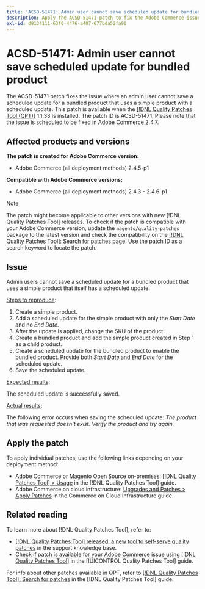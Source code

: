 ```yaml
---
title: 'ACSD-51471: Admin user cannot save scheduled update for bundled product'
description: Apply the ACSD-51471 patch to fix the Adobe Commerce issue where an admin user cannot save a scheduled update for a bundled product that uses a simple product with a scheduled update.
exl-id: d8134111-63f0-4476-a407-677bda52fa90
---
```

# ACSD-51471: Admin user cannot save scheduled update for bundled product

The ACSD-51471 patch fixes the issue where an admin user cannot save a scheduled update for a bundled product that uses a simple product with a scheduled update. This patch is available when the [[!DNL Quality Patches Tool (QPT)]](https://experienceleague.adobe.com/en/docs/commerce-operations/tools/quality-patches-tool/quality-patches-tool-to-self-serve-quality-patches) 1.1.33 is installed. The patch ID is ACSD-51471. Please note that the issue is scheduled to be fixed in Adobe Commerce 2.4.7. 

## Affected products and versions

**The patch is created for Adobe Commerce version:**

* Adobe Commerce (all deployment methods) 2.4.5-p1

**Compatible with Adobe Commerce versions:**

* Adobe Commerce (all deployment methods) 2.4.3 - 2.4.6-p1

>[!NOTE]
>
>The patch might become applicable to other versions with new [!DNL Quality Patches Tool] releases. To check if the patch is compatible with your Adobe Commerce version, update the `magento/quality-patches` package to the latest version and check the compatibility on the [[!DNL Quality Patches Tool]: Search for patches page](https://experienceleague.adobe.com/tools/commerce-quality-patches/index.html). Use the patch ID as a search keyword to locate the patch.

## Issue

Admin users cannot save a scheduled update for a bundled product that uses a simple product that itself has a scheduled update.

<u>Steps to reproduce</u>:

1. Create a simple product.
1. Add a scheduled update for the simple product with only the *Start Date* and no *End Date*.
1. After the update is applied, change the SKU of the product.
1. Create a bundled product and add the simple product created in Step 1 as a child product.
1. Create a scheduled update for the bundled product to enable the bundled product. Provide both *Start Date* and *End Date* for the scheduled update.
1. Save the scheduled update.

<u>Expected results</u>:

The scheduled update is successfully saved.

<u>Actual results</u>:

The following error occurs when saving the scheduled update: *The product that was requested doesn't exist. Verify the product and try again.*

## Apply the patch

To apply individual patches, use the following links depending on your deployment method:

* Adobe Commerce or Magento Open Source on-premises: [[!DNL Quality Patches Tool] > Usage](/help/tools/quality-patches-tool/usage.md) in the [!DNL Quality Patches Tool] guide.
* Adobe Commerce on cloud infrastructure: [Upgrades and Patches > Apply Patches](https://experienceleague.adobe.com/docs/commerce-cloud-service/user-guide/develop/upgrade/apply-patches.html) in the Commerce on Cloud Infrastructure guide.

## Related reading

To learn more about [!DNL Quality Patches Tool], refer to:

* [[!DNL Quality Patches Tool] released: a new tool to self-serve quality patches](https://experienceleague.adobe.com/en/docs/commerce-operations/tools/quality-patches-tool/quality-patches-tool-to-self-serve-quality-patches) in the support knowledge base.
* [Check if patch is available for your Adobe Commerce issue using [!DNL Quality Patches Tool]](/help/tools/quality-patches-tool/patches-available-in-qpt/check-patch-for-magento-issue-with-magento-quality-patches.md) in the [!UICONTROL Quality Patches Tool] guide.


For info about other patches available in QPT, refer to [[!DNL Quality Patches Tool]: Search for patches](https://experienceleague.adobe.com/tools/commerce-quality-patches/index.html) in the [!DNL Quality Patches Tool] guide.
